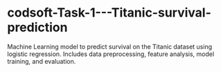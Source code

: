 # codsoft-Task-1---Titanic-survival-prediction
Machine Learning model to predict survival on the Titanic dataset using logistic regression. Includes data preprocessing, feature analysis, model training, and evaluation.
